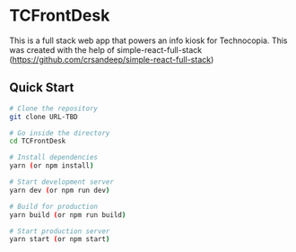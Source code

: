 # TCFrontDesk

This is a full stack web app that powers an info kiosk for Technocopia. This was created with the help of simple-react-full-stack (https://github.com/crsandeep/simple-react-full-stack)

## Quick Start

```bash
# Clone the repository
git clone URL-TBD

# Go inside the directory
cd TCFrontDesk

# Install dependencies
yarn (or npm install)

# Start development server
yarn dev (or npm run dev)

# Build for production
yarn build (or npm run build)

# Start production server
yarn start (or npm start)
```
